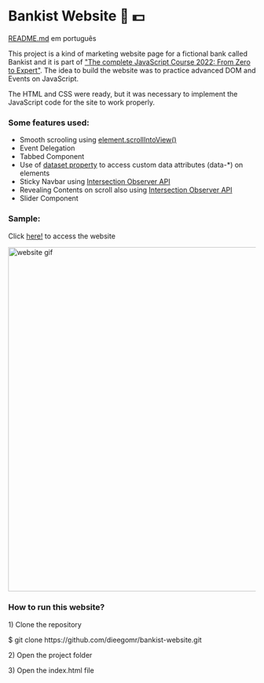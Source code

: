 <h1>Bankist Website 🏦 💵</h1>

<p><a href="https://github.com/dieegomr/bankist-website/blob/main/README_pt-BR.md">README.md</a> em português</p>
<p>
This project is a kind of marketing website page for a fictional bank called Bankist and it is part of <a href="https://www.udemy.com/course/the-complete-javascript-course/?utm_source=adwords&utm_medium=udemyads&utm_campaign=WebDevelopment_v.PROF_la.EN_cc.BR_ti.8322&utm_content=deal4584&utm_term=_._ag_108455848694_._ad_467154447027_._kw__._de_c_._dm__._pl__._ti_dsa-774930035449_._li_1031586_._pd__._&matchtype=&gclid=CjwKCAjw14uVBhBEEiwAaufYx9TbRKLGzNDmGQA8PAaGk99qGom4VgQpkeWedZuxHN_Cs1e6m0LX0BoCUJQQAvD_BwE">"The complete JavaScript Course 2022: From Zero to Expert"</a>. The idea to build the website was to practice advanced DOM and Events on JavaScript.
</p>

<p>
The HTML and CSS were ready, but it was necessary to implement the JavaScript code for the site to work properly.
</p>

<h3>Some features used:</h3>
<ul>
<li>Smooth scrooling using <a href="https://developer.mozilla.org/en-US/docs/Web/API/Element/scrollIntoView">element.scrollIntoView()</a></li>
<li>Event Delegation</li>
<li>Tabbed Component</li>
<li>Use of <a href="https://developer.mozilla.org/en-US/docs/Web/API/HTMLElement/dataset">dataset property</a> to access custom data attributes (data-*) on elements</li>
<li>Sticky Navbar using <a href="https://developer.mozilla.org/en-US/docs/Web/API/Intersection_Observer_API">Intersection Observer API</a></li>
<li>Revealing Contents on scroll also using <a href="https://developer.mozilla.org/en-US/docs/Web/API/Intersection_Observer_API">Intersection Observer API</a></li>
<li>Slider Component</li>
</ul>

<h3>Sample:</h3>
<p>Click <a href="https://dieegomr.github.io/bankist-website/">here!</a> to access the website</p>
<img src="bankist-website.gif" alt="website gif" width="800" height="700">

<h3>How to run this website?</h3>

<p>1) Clone the repository </p>
<p>   $ git clone https://github.com/dieegomr/bankist-website.git</p>
<p>2) Open the project folder</p>
<p>3) Open the index.html file</p>
